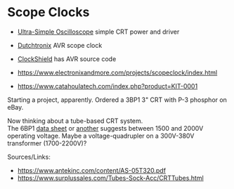 # Scope Clocks

* [Ultra-Simple Oscilloscope](https://www.electronixandmore.com/projects/simplescope/index.html) simple CRT power and driver
* [Dutchtronix](http://www.dutchtronix.com) AVR scope clock
* [ClockShield](http://www.dutchtronix.com/Arduino-ClockShield.htm) has AVR source code

* https://www.electronixandmore.com/projects/scopeclock/index.html
* https://www.catahoulatech.com/index.php?product=KIT-0001

Starting a project, apparently.  Ordered a 3BP1 3" CRT with P-3 phosphor on eBay.

Now thinking about a tube-based CRT system.  
The 6BP1 [data sheet](http://www.r-type.org/pdfs/3bp1.pdf) or
[another](http://www.nj7p.org/Tubes/PDFs/Frank/049-RCA_Cuningham/3BP1A.pdf) suggests
between 1500 and 2000V operating voltage.  Maybe a voltage-quadrupler
on a 300V-380V transformer (1700-2200V)?

Sources/Links:

* https://www.antekinc.com/content/AS-05T320.pdf
* https://www.surplussales.com/Tubes-Sock-Acc/CRTTubes.html

